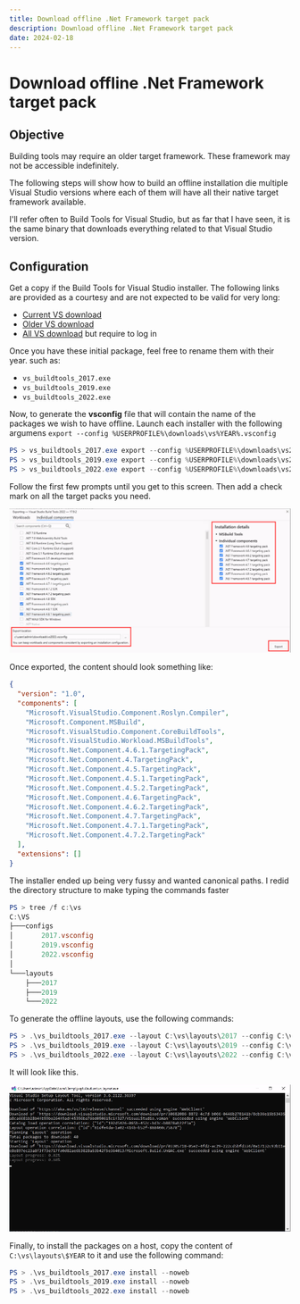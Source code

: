 ```yaml
---
title: Download offline .Net Framework target pack
description: Download offline .Net Framework target pack
date: 2024-02-18
---
```

# Download offline .Net Framework target pack

## Objective

Building tools may require an older target framework. These framework may not be accessible indefinitely.

The following steps will show how to build an offline installation die multiple Visual Studio versions where each of them will have all their native target framework available.

I'll refer often to Build Tools for Visual Studio, but as far that I have seen, it is the same binary that downloads everything related to that Visual Studio version.

## Configuration

Get a copy if the Build Tools for Visual Studio installer. The following links are provided as a courtesy and are not expected to be valid for very long:

- [Current VS download](https://visualstudio.microsoft.com/downloads/)
- [Older VS download](https://visualstudio.microsoft.com/vs/older-downloads/)
- [All VS download](https://my.visualstudio.com/) but require to log in

Once you have these initial package, feel free to rename them with their year. such as:

- `vs_buildtools_2017.exe`
- `vs_buildtools_2019.exe`
- `vs_buildtools_2022.exe`

Now, to generate the **vsconfig** file that will contain the name of the packages we wish to have offline. Launch each installer with the following argumens `export --config %USERPROFILE%\downloads\vs%YEAR%.vsconfig`

```powershell
PS > vs_buildtools_2017.exe export --config %USERPROFILE%\downloads\vs2017.vsconfig
PS > vs_buildtools_2019.exe export --config %USERPROFILE%\downloads\vs2019.vsconfig
PS > vs_buildtools_2022.exe export --config %USERPROFILE%\downloads\vs2022.vsconfig
```

Follow the first few prompts until you get to this screen. Then add a check mark on all the target packs you need.

![image-20240306223553783](./assets/image-20240306223553783.png)

Once exported, the content should look something like:

```json
{
  "version": "1.0",
  "components": [
    "Microsoft.VisualStudio.Component.Roslyn.Compiler",
    "Microsoft.Component.MSBuild",
    "Microsoft.VisualStudio.Component.CoreBuildTools",
    "Microsoft.VisualStudio.Workload.MSBuildTools",
    "Microsoft.Net.Component.4.6.1.TargetingPack",
    "Microsoft.Net.Component.4.TargetingPack",
    "Microsoft.Net.Component.4.5.TargetingPack",
    "Microsoft.Net.Component.4.5.1.TargetingPack",
    "Microsoft.Net.Component.4.5.2.TargetingPack",
    "Microsoft.Net.Component.4.6.TargetingPack",
    "Microsoft.Net.Component.4.6.2.TargetingPack",
    "Microsoft.Net.Component.4.7.TargetingPack",
    "Microsoft.Net.Component.4.7.1.TargetingPack",
    "Microsoft.Net.Component.4.7.2.TargetingPack"
  ],
  "extensions": []
}
```

The installer ended up being very fussy and wanted canonical paths. I redid the directory structure to make typing the commands faster

```powershell
PS > tree /f c:\vs
C:\VS
├───configs
│       2017.vsconfig
│       2019.vsconfig
│       2022.vsconfig
│
└───layouts
    ├───2017
    ├───2019
    └───2022
```

To generate the offline layouts, use the following commands:

```powershell
PS > .\vs_buildtools_2017.exe --layout C:\vs\layouts\2017 --config C:\vs\configs\2017.vsconfig --lang en-US
PS > .\vs_buildtools_2019.exe --layout C:\vs\layouts\2019 --config C:\vs\configs\2019.vsconfig --lang en-US
PS > .\vs_buildtools_2022.exe --layout C:\vs\layouts\2022 --config C:\vs\configs\2022.vsconfig --lang en-US
```

It will look like this.

![image-20240306230627302](./assets/image-20240306230627302.png)

Finally, to install the packages on a host, copy the content of `C:\vs\layouts\$YEAR` to it and use the following command:

```powershell
PS > .\vs_buildtools_2017.exe install --noweb
PS > .\vs_buildtools_2019.exe install --noweb
PS > .\vs_buildtools_2022.exe install --noweb
```

